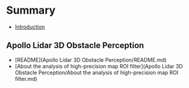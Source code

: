 # Summary

* [Introduction](README.md)



## Apollo Lidar 3D Obstacle Perception


- [README](Apollo Lidar 3D Obstacle Perception/README.md)
- [About the analysis of high-precision map ROI filter](Apollo Lidar 3D Obstacle Perception/About the analysis of high-precision map ROI filter.md)






